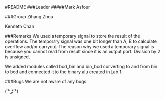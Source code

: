 #README
###Leader
#####Mark Asfour

###Group
Zihang Zhou

Kenneth Chan

###Remarks
We used a temporary signal to store the result of the operations.
The temporary signal was one bit longer than A, B to calculate overflow and/or carryout.
The reason why we used a temporary signal is because you cannot read from result since it is an output port.
Division by 2 is unsigned.

We added modules called bcd_bin and bin_bcd converting to and from bin to bcd and connected it to the binary alu created in Lab 1.


###Bugs
We are not aware of any bugs

















( ͡° ͜ʖ ͡°)
